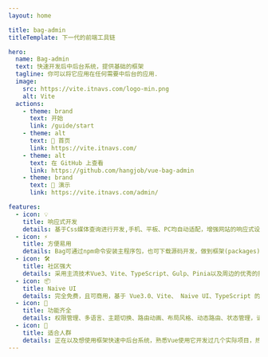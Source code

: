 ```yaml
---
layout: home

title: bag-admin
titleTemplate: 下一代的前端工具链

hero:
  name: Bag-admin
  text: 快速开发后中后台系统，提供基础的框架
  tagline: 你可以将它应用在任何需要中后台的应用.
  image:
    src: https://vite.itnavs.com/logo-min.png
    alt: Vite
  actions:
    - theme: brand
      text: 开始
      link: /guide/start
    - theme: alt
      text: 🤗 首页
      link: https://vite.itnavs.com/
    - theme: alt
      text: 在 GitHub 上查看
      link: https://github.com/hangjob/vue-bag-admin
    - theme: brand
      text: 🎉 演示
      link: https://vite.itnavs.com/admin/

features:
  - icon: 💡
    title: 响应式开发
    details: 基于Css媒体查询进行开发,手机、平板、PC均自动适配，增强网站的响应式设计，提高网站的可用性，减少开发成本和维护工作
  - icon: ⚡️
    title: 方便易用
    details: Bag可通过npm命令安装主程序包，也可下载源码开发，做到框架(packages)和应用(app)分开，即可以减少项目之间的耦合，也能提升项目扩展性
  - icon: 🛠️
    title: 社区强大
    details: 采用主流技术Vue3、Vite、TypeScript、Gulp、Pinia以及周边的优秀的插件搭建，不用担心自己业务所受框架有限的瓶颈
  - icon: 📦
    title: Naive UI
    details: 完全免费，且可商用，基于 Vue3.0、Vite、 Naive UI、TypeScript 的中后台解决方案，它使用了最新的前端技术栈，并提炼了典型的业务模型
  - icon: 🔩
    title: 功能齐全
    details: 权限管理、多语言、主题切换、路由动画、布局风格、动态路由、状态管理，请求封装等等，旨在让开发者能够以最小的成本开发中后台系统，降低开发量
  - icon: 🔑
    title: 适合人群
    details: 正在以及想使用框架快速中后台系统，熟悉Vue使用它开发过几个实际项目，热爱技术，爱学习，想进阶和提升的同学
---
```

